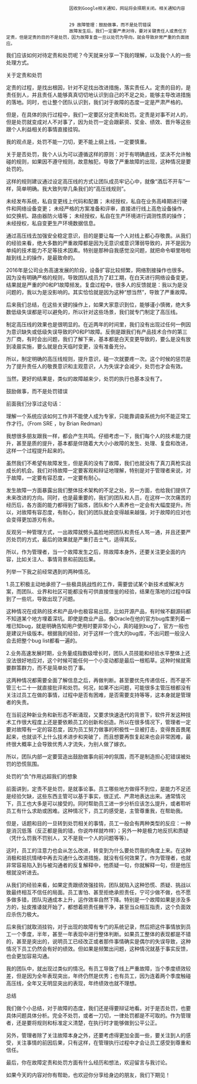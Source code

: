 
                            
                            因收到Google相关通知，网站将会择期关闭。相关通知内容
                            
                            
                            29 故障管理：鼓励做事，而不是处罚错误
                            故障发生后，我们一定要严肃对待，要对关键责任人或责任方定责，但是定责的目的不是处罚，因为故障复盘一旦以处罚为导向，就会导致非常严重的负面效应。

我们应该如何对待定责和处罚呢？今天就来分享一下我的理解，以及我个人的一些处理方式。

关于定责和处罚

定责的过程，是找出根因，针对不足找出改进措施，落实责任人。定责的目的，是责任到人，并且责任人能够真真切切地认识到自己的不足之处，能够主导改进措施的落地。同时，也让整个团队认识到，我们对于故障的态度一定是严肃严格的。

但是，在具体的执行过程中，我们一定要区分定责和处罚。定责是对事不对人的，但是处罚就变成对人不对事了，因为处罚一定会跟薪资、奖金、绩效、晋升等这些跟个人利益相关的事情直接挂钩。

我的观点是，处罚不能一刀切，更不能上纲上线，一定要慎重。

关于是否处罚，我个人认为可以遵循这样的原则：对于有明确底线，坚决不允许触碰的规则，如果因不遵守规则，故意触犯，导致了严重故障的出现，这种情况是要处罚的。

这样的规则建议通过设定高压线的方式让团队成员牢记心中，就像“酒后不开车”一样，简单明确。我大致列举几条我们的“高压线规则”。


未经发布系统，私自变更线上代码和配置；
未经授权，私自在业务高峰期进行硬件和网络设备变更；
未经严格的方案准备和评审，直接进行线上高危设备操作，如交换机、路由器防火墙等；
未经授权，私自在生产环境进行调测性质的操作；
未经授权，私自变更生产环境数据信息。


通过高压线去加强安全稳定意识，目的是要让每一个人对线上都心存敬畏。从我们的经验来看，绝大多数的严重故障都是因为无意识或意识薄弱导致的，并不是因为单纯的技术能力不足等技术因素。特别是那种自我感觉没问题，就把命令噼里啪啦敲到线上的操作，是最致命的。

2016年是公司业务高速发展的阶段，设备扩容比较频繁，网络割接操作也很多。因为没有明确严格的规则，导致团队成员为了赶工期，在白天进行网络设备变更，结果就是严重的P0和P1故障频发。复盘过程中，很多人的反馈就是：我以为是没问题的，我以为是没影响的。其实恰恰就是因为这种“想当然”，导致了严重故障。

后来我们总结，在这些关键的操作上，如果大家意识到位，能够谨小慎微，绝大多数低级失误都是可以避免的，所以针对这些场景，我们就专门制定了高压线。

制定高压线的效果也是很明显的。在近两年的时间里，我们没有出现过任何一例因为意识缺失或低级失误导致的P0和P1故障。反倒是跟我们有产品技术合作的第三方厂商，有时会出问题，我们了解下来，基本都是白天变更导致的，要么是没有放到凌晨实施，要么就是白天临时变更，没有准备充分。

所以，制定明确的高压线规则，提升意识，碰一次就要疼一次。这个时候的惩罚是为了提升责任人的敬畏意识和主观意识，人为失误才会减少，处罚也才会有效。

当然，更好的结果是，类似的故障越来少，处罚的执行也基本没有了。

鼓励做事，而不是处罚错误

前面我们分享过这句话：


理解一个系统应该如何工作并不能使人成为专家，只能靠调查系统为何不能正常工作才行。（From SRE ，by Brian Redman）


我想很多朋友跟我一样，都会产生共鸣。仔细考虑一下，我们每个人的技术能力提升，甚至是质的提升，基本都是伴随着大大小小故障的发生、处理、复盘和改进，这样一个过程提升起来的。

虽然我们不希望有故障发生，但是真的没有了故障，我们也就没有了真刀真枪实战成长的机会。我们对待故障一定要客观和辩证地理解，特别是对于管理者来说，对于故障，一定要有容忍度，一定要有耐心。

发生故障一方面暴露出我们整体技术架构的不足之处，另一方面，也给我们提供了未来改进的方向。同时，也是最重要的，我们的团队和人员，在这样一次次痛苦的经历后，各方面的能力都得到了锻炼，团队和个人素养也一定会有大幅度提升。所以，对故障有容忍度，有耐心，我们的团队就会变得越来越强，对于故障的应对也会变得更加游刃有余。

反观另一种管理方式，一出故障就劈头盖脸地把团队和责任人骂一通，并且还要严厉处罚的方式，最后的效果就是严重打击士气，适得其反。

所以，作为管理者，当一个故障发生之后，除故障本身外，还要关注更全面的内容，比如关注人、事情背景和前因后果。

列举一下我之前经常遇到的两种情况。

1.员工积极主动地承担了一些极具挑战性的工作，需要尝试某个新技术或解决方案，而团队、业界和社区可能都没有可供直接借鉴的经验，结果在落地的过程中踩到了一些坑，导致出现了问题。

这种情况在成熟的技术和产品中也极容易出现，比如开源产品，有时候不翻源码都不知道某个地方埋着深坑。即使是商业产品，像Oracle在他的官方bug库里列着一堆已知bug，就是明确告知用户使用时要非常小心，真的碰到bug了，官方一般也是建议升级版本。根据我的经验，对于这样一个庞大的bug库，不出问题一般没人会去把整个bug list都看一遍的。

2.业务高速发展时期，业务量成指数级增长时，团队人员技能和经验水平整体上还没法很好地应对，这个时候可能任何一个小变动都是最后一根稻草。这种时候就需要群策群力，而不是简单处罚了事。

这两种情况都需要全面了解信息之后，再做判断。甚至要优先传递信任，而不是不管三七二十一就直接批评和处罚。何况，如果不出问题，可能很多主管压根都没有关注过员工在做的事情，过程中是否有困难，是否需要支持等等，这本身就是管理者的失责。

在当前这种新业务和新形态不断涌现，又要求快速迭代的背景下，软件开发这种技术工作很大程度上还是要依赖员工的创新和创造。所以在很多情况下，管理者一定要对故障有一定的容忍度，因为员工努力做事的积极性一旦被打击，变得畏首畏尾起来，也就谈不上什么技术进步和突破了，而且想要再恢复起来也会非常困难，最终很大概率上会导致优秀人才流失，为别人做了嫁衣。

所以，团队内部一定要营造出鼓励做事向前冲的氛围，而不是制造担心犯错误被处罚的恐慌氛围。

处罚的“负”作用远超我们的想象

前面讲到，定责不是处罚，是就事论事。员工哪些地方做得不到位，是能力不足还是经验欠缺，这些东西主管可以基于事实，很正式、严肃地表达出来。通常情况下，员工也大多是可以接受的。同时帮助员工进一步分析应该怎么提升，或者聆听员工有什么求助或困难。这种情况下，员工的感受是，主管尊重我，在帮助我。

但是，话题和目的一旦转到处罚相关的事情，员工一般会有两种类型的反应：一种是消沉低落（反正都是我的错，你说咋样就咋样）；另外一种是极力地反抗和质疑（凭什么罚我不罚别人，又不是我一个人的问题等等）。

这时，员工的注意力也会从怎么改进，转变到为什么要处罚我的角度上来。在这种消极和抵抗情绪中再去沟通什么改进措施，就没有任何效果了。作为管理者，也就非常容易陷入到与被沟通者的反复解释中，他质疑一句，你就解释一句，但是他压根就没听进去。

从我们的经验来看，如果定责跟绩效强挂钩，团队就陷入这种恐慌、质疑、挑战以致最终相互不信任的局面。员工害怕、甚至拒绝承担责任，宁可少做不做，也不愿多做多错，团队沟通成本上升，运作效率自然下降。特别是一个故障如果是涉及多方的，扯皮推诿就开始了，都想着把责任撇干净，甚至当众相互指责，这个负面效应杀伤力极大。

后来我们就取消挂钩，对于出现的故障有专门的系统记录，然后把这件事情放到员工一个季度，半年，甚至一年表现中进行整体判断。如果员工整体的表现都是不错的，甚至是突出的，说明员工已经改正或者那件事情确实是偶尔的失误导致，这种情况下员工仍然会有好的绩效。但如果是频繁出问题，这种情况就基于事实反馈，也会更加容易沟通。

我的团队中，就出现过类似的情况。有员工导致了线上严重故障，当个季度绩效较差，但是因为全年表现突出，年终仍然是优秀；也有员工，因为连着两个季度触碰高压线，全年又无明显突出的表现，年终绩效也就不理想。

总结

我们做个小总结，对于故障的态度，我们还是得要辩证地看。对于是否处罚，也要具体问题具体分析。完全不处罚，或者一刀切，一律处罚都是不可取的。作为管理者，还是要将规则和标准定义清楚，在执行时才能够做到公平公正。

另外，管理者除了关注故障本身之外，还要考虑得更加全面一些，要关注到人的感受，关注事情的前因后果，只有这样，在管理执行过程中才会让员工感受到尊重和信任。

最后，你在故障定责和处罚方面有什么经历和想法，欢迎留言与我讨论。

如果今天的内容对你有帮助，也欢迎你分享给身边的朋友，我们下期见！

                        
                        
                            